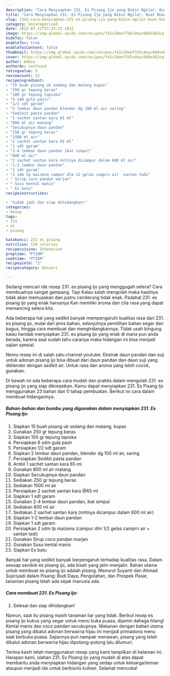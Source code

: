 ```yaml
---
description: "Cara Menyiapkan 231. Es Pisang Ijo yang Bikin Ngiler, Buat Buka Puasa Menggugah Selera"
title: "Cara Menyiapkan 231. Es Pisang Ijo yang Bikin Ngiler, Buat Buka Puasa Menggugah Selera"
slug: 1342-cara-menyiapkan-231-es-pisang-ijo-yang-bikin-ngiler-buat-buka-puasa-menggugah-selera
category: Uncategorized
date: 2022-07-12T23:33:23.101Z
image: https://img-global.cpcdn.com/recipes/f42c28eef7d5cdea/680x482cq70/231-es-pisang-ijo-foto-resep-utama.jpg
hideToc: false
enableToc: true
enableTocContent: false
thumbnail: https://img-global.cpcdn.com/recipes/f42c28eef7d5cdea/680x482cq70/231-es-pisang-ijo-foto-resep-utama.jpg
cover: https://img-global.cpcdn.com/recipes/f42c28eef7d5cdea/680x482cq70/231-es-pisang-ijo-foto-resep-utama.jpg
author: Admin
authorAv: notfound
ratingvalue: 5
reviewcount: 22
recipeingredient:
- "15 buah pisang uk sedang dan matang kupas"
- "250 gr tepung beras"
- "100 gr tepung tapioka"
- "6 sdm gula pasir"
- "1/2 sdt garam"
- "2 lembar daun pandan blender dg 100 ml air saring"
- "Sedikit pasta pandan"
- "1 sachet santan kara 65 ml"
- "800 ml air matang"
- "Secukupnya daun pandan"
- "250 gr tepung beras"
- "1500 ml air"
- "2 sachet santan kara 65 ml"
- "1 sdt garam"
- "2-4 lembar daun pandan ikat simpul"
- "600 ml air"
- "2 sachet santan kara nntinya dicampur dalam 600 ml air"
- "1-2 lembar daun pandan"
- "1 sdt garam"
- "2 sdm tp maizena campur dlm 12 gelas camprn air  santan tadi"
- " Sirup coco pandan marjan"
- " Susu kental manis"
- " Es batu"
recipeinstructions:

- "Sudah jadi dan siap dihidangkan!"
categories:
- Resep
tags:
- 231
- es
- pisang

katakunci: 231 es pisang 
nutrition: 120 calories
recipecuisine: Indonesian
preptime: "PT28M"
cooktime: "PT35M"
recipeyield: "2"
recipecategory: Dessert

---
```



Sedang mencari ide resep 231. es pisang ijo yang menggugah selera? Cara membuatnya sangat gampang. Tapi Kalau salah mengolah maka hasilnya tidak akan memuaskan dan justru cenderung tidak enak. Padahal 231. es pisang ijo yang enak harusnya Kan memiliki aroma dan cita rasa yang dapat memancing selera kita.


Ada beberapa hal yang sedikit banyak mempengaruhi kualitas rasa dari 231. es pisang ijo, mulai dari jenis bahan, selanjutnya pemilihan bahan segar dan bagus, hingga cara membuat dan menghidangkannya. Tidak usah bingung kalau hendak menyiapkan 231. es pisang ijo yang enak di mana pun anda berada, karena asal sudah tahu caranya maka hidangan ini bisa menjadi sajian spesial.

Nemu resep ini di salah satu channel youtube. Ekstrak daun pandan dan suji untuk adonan pisang ijo bisa dibuat dari daun pandan dan daun suji yang diblender dengan sedikit air. Untuk rasa dan aroma yang lebih cocok, gunakan.


Di bawah ini ada beberapa cara mudah dan praktis dalam mengolah 231. es pisang ijo yang siap dikreasikan. Kamu dapat menyiapkan 231. Es Pisang Ijo menggunakan 23 bahan dan 0 tahap pembuatan. Berikut ini cara dalam membuat hidangannya.

<!--inarticleads1-->

##### Bahan-bahan dan bumbu yang digunakan dalam menyiapkan 231. Es Pisang Ijo:

1. Siapkan 15 buah pisang uk sedang dan matang, kupas
1. Gunakan 250 gr tepung beras
1. Siapkan 100 gr tepung tapioka
1. Persiapkan 6 sdm gula pasir
1. Persiapkan 1/2 sdt garam
1. Siapkan 2 lembar daun pandan, blender dg 100 ml air, saring
1. Persiapkan Sedikit pasta pandan
1. Ambil 1 sachet santan kara 65 ml
1. Gunakan 800 ml air matang
1. Siapkan Secukupnya daun pandan
1. Sediakan 250 gr tepung beras
1. Sediakan 1500 ml air
1. Persiapkan 2 sachet santan kara @65 ml
1. Siapkan 1 sdt garam
1. Gunakan 2-4 lembar daun pandan, ikat simpul
1. Sediakan 600 ml air
1. Sediakan 2 sachet santan kara (nntinya dicampur dalam 600 ml air)
1. Siapkan 1-2 lembar daun pandan
1. Siapkan 1 sdt garam
1. Persiapkan 2 sdm tp maizena (campur dlm 1/2 gelas camprn air + santan tadi)
1. Gunakan  Sirup coco pandan marjan
1. Gunakan  Susu kental manis
1. Siapkan  Es batu


Banyak hal yang sedikit banyak berpengaruh terhadap kualitas rasa. Dalam sesuap sendok es pisang ijo, ada kisah yang jalin-menjalin. Bahan utama untuk membuat es pisang ijo adalah pisang. Menurut Suyanti dan Ahmad Supriyadi dalam Pisang: Budi Daya, Pengolahan, dan Prospek Pasar, tanaman pisang telah ada sejak manusia ada. 

<!--inarticleads2-->

##### Cara membuat 231. Es Pisang Ijo:


1. Selesai dan siap dihidangkan!

Namun, saat itu pisang masih tanaman liar yang tidak. Berikut resep es pisang ijo kukus yang segar untuk menu buka puasa, dijamin dahaga hilang! Kental manis dan coco pandan secukupnya. Makanan dengan bahan utama pisang yang dibalut adonan berwarna hijau ini menjadi primadona menu saat berbuka puasa. Sajiannya pun nampak menawan, pisang yang telah dibalut adonan berwarna hijau dipotong-potong lalu dilumuri. 

Terima kasih telah menggunakan resep yang kami tampilkan di halaman ini. Harapan kami, olahan 231. Es Pisang Ijo yang mudah di atas dapat membantu anda menyiapkan hidangan yang sedap untuk keluarga/teman ataupun menjadi ide untuk berbisnis kuliner. Selamat mencoba!
